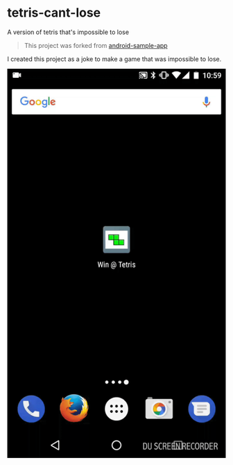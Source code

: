 # tetris-cant-lose
A version of tetris that's impossible to lose

> This project was forked from [android-sample-app](https://github.com/javadev/android-sample-app)

I created this project as a joke to make a game that was impossible to lose.  

![Demo of tetris-cant-lose](tetris-cant-lose.gif)
